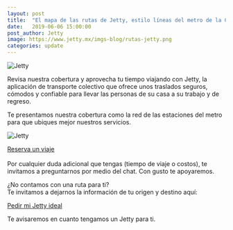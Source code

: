 ```yaml
---
layout: post
title:  "El mapa de las rutas de Jetty, estilo líneas del metro de la CDMX"
date:   2019-06-06 15:00:00
post_author: Jetty
image: https://www.jetty.mx/imgs-blog/rutas-jetty.png
categories: update
---
```

![Jetty]({{site.baseurl}}/imgs-blog/rutas-jetty.png)


Revisa nuestra cobertura y aprovecha tu tiempo viajando con Jetty, la aplicación de transporte colectivo que ofrece unos traslados seguros, cómodos y confiable para llevar las personas de su casa a su trabajo y de regreso.

Te presentamos nuestra cobertura como la red de las estaciones del metro para que ubiques mejor nuestros servicios.

![Jetty]({{site.baseurl}}/imgs-blog/mapa-rutas-jetty.png)

<div class="text-center">
  <a href="http://viaja.jetty.mx/lineasjetty" class="btn btn-green">Reserva un viaje</a>
</div>

<br>
Por cualquier duda adicional que tengas (tiempo de viaje o costos), te invitamos a preguntarnos por medio del chat. Con gusto te apoyaremos.

¿No contamos con una ruta para ti?
<br>
Te invitamos a dejarnos la información de tu origen y destino aquí:
<br>
<div class="text-center">
  <a href="http://viaja.jetty.mx/nuevo" class="btn btn-green">Pedir mi Jetty ideal</a>
</div>

Te avisaremos en cuanto tengamos un Jetty para ti.

